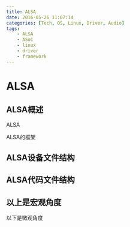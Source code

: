 ```yaml
---
title: ALSA
date: 2016-05-26 11:07:14
categories: [Tech, OS, Linux, Driver, Audio]
tags:
    - ALSA
    - ASoC
    - linux
    - driver
    - framework
---
```


# ALSA
## ALSA概述
ALSA

ALSA的框架

## ALSA设备文件结构

## ALSA代码文件结构

以上是宏观角度
---
以下是微观角度
